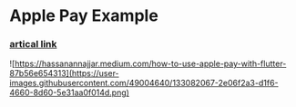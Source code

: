 # Apple Pay Example

### [artical link](https://hassanannajjar.medium.com/how-to-use-apple-pay-with-flutter-87b56e654313)


![https://hassanannajjar.medium.com/how-to-use-apple-pay-with-flutter-87b56e654313](https://user-images.githubusercontent.com/49004640/133082067-2e06f2a3-d1f6-4660-8d60-5e31aa0f014d.png)


